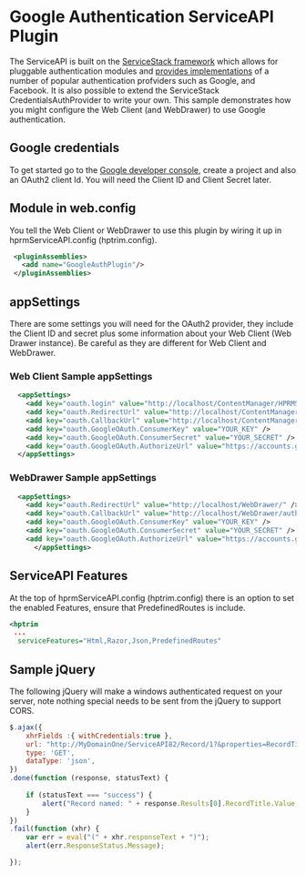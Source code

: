 # Google Authentication ServiceAPI Plugin
The ServiceAPI is built on the [ServiceStack framework](https://servicestack.net/) which allows for pluggable authentication modules and [provides implementations](http://docs.servicestack.net/authentication-and-authorization) of a number of popular authentication profviders such as Google, and Facebook.  It is also possible to extend the ServiceStack CredentialsAuthProvider to write your own.
This sample demonstrates how you might configure the Web Client (and WebDrawer) to use Google authentication.

## Google credentials
To get started go to the [Google developer console](https://console.developers.google.com/apis/credentials), create a project and also an OAuth2 client Id.  You will need the Client ID and Client Secret later.

## Module in web.config
You tell the Web Client or WebDrawer to use this plugin by wiring it up in hprmServiceAPI.config (hptrim.config).
 ```xml
  <pluginAssemblies>
    <add name="GoogleAuthPlugin"/>
  </pluginAssemblies>
 ```

## appSettings
There are some settings you will need for the OAuth2 provider, they include the Client ID and secret plus some information about your Web Client (Web Drawer instance).  Be careful as they are different for Web Client and WebDrawer.
### Web Client Sample appSettings
```xml
  <appSettings>
    <add key="oauth.login" value="http://localhost/ContentManager/HPRMServiceAPI/auth/GoogleOAuth" />
    <add key="oauth.RedirectUrl" value="http://localhost/ContentManager/" />
    <add key="oauth.CallbackUrl" value="http://localhost/ContentManager/HPRMServiceAPI/auth/{0}" />
    <add key="oauth.GoogleOAuth.ConsumerKey" value="YOUR_KEY" />
    <add key="oauth.GoogleOAuth.ConsumerSecret" value="YOUR_SECRET" />
    <add key="oauth.GoogleOAuth.AuthorizeUrl" value="https://accounts.google.com/o/oauth2/auth?prompt=consent" />
  </appSettings>
```

### WebDrawer Sample appSettings
```xml
  <appSettings>
    <add key="oauth.RedirectUrl" value="http://localhost/WebDrawer/" />
    <add key="oauth.CallbackUrl" value="http://localhost/WebDrawer/auth/{0}" />
    <add key="oauth.GoogleOAuth.ConsumerKey" value="YOUR_KEY" />
    <add key="oauth.GoogleOAuth.ConsumerSecret" value="YOUR_SECRET" />
    <add key="oauth.GoogleOAuth.AuthorizeUrl" value="https://accounts.google.com/o/oauth2/auth?prompt=consent" />
	  </appSettings>
```

## ServiceAPI Features
At the top of hprmServiceAPI.config (hptrim.config) there is an option to set the enabled Features, ensure that PredefinedRoutes is include.
```xml
<hptrim
 ... 
  serviceFeatures="Html,Razor,Json,PredefinedRoutes"
```

## Sample jQuery
The following jQuery will make a windows authenticated request on your server, note nothing special needs to be sent from the jQuery to support CORS.

```javascript
$.ajax({
    xhrFields :{ withCredentials:true },
    url: "http://MyDomainOne/ServiceAPI82/Record/1?&properties=RecordTitle",
    type: 'GET',
    dataType: 'json',
})
.done(function (response, statusText) {
    
    if (statusText === "success") {
        alert("Record named: " + response.Results[0].RecordTitle.Value + " was found.");
    }
})
.fail(function (xhr) {
    var err = eval("(" + xhr.responseText + ")");
    alert(err.ResponseStatus.Message);

});

```
